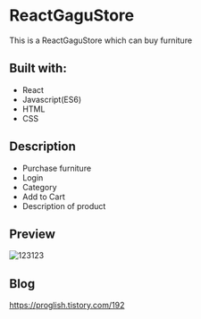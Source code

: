 # ReactGaguStore
  
This is a ReactGaguStore which can buy furniture

  
## Built with:  
  
- React 
- Javascript(ES6)   
- HTML   
- CSS         
  
## Description  
 
- Purchase furniture
- Login
- Category 
- Add to Cart
- Description of product

## Preview 
![123123](https://user-images.githubusercontent.com/65179725/124517250-78159e80-de1e-11eb-8b71-a6b28346908d.png)

## Blog
https://proglish.tistory.com/192  

 
  
